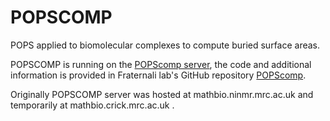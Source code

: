 # POPSCOMP
POPS applied to biomolecular complexes to compute buried surface areas.

POPSCOMP is running on the [POPScomp server](http://popscomp.org:3838),
the code and additional information is provided in Fraternali lab's GitHub repository 
[POPScomp](https://github.com/Fraternalilab/POPScomp).

Originally POPSCOMP server was hosted at mathbio.ninmr.mrc.ac.uk
and temporarily at mathbio.crick.mrc.ac.uk .
